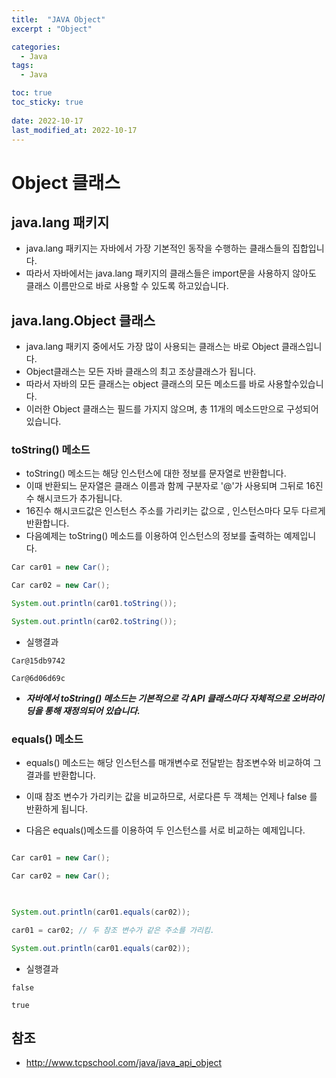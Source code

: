```yaml
---
title:  "JAVA Object"
excerpt : "Object"

categories:
  - Java
tags:
  - Java

toc: true
toc_sticky: true
 
date: 2022-10-17
last_modified_at: 2022-10-17
--- 
```


# Object 클래스

## java.lang 패키지
- java.lang 패키지는 자바에서 가장 기본적인 동작을 수행하는 클래스들의 집합입니다.
- 따라서 자바에서는 java.lang 패키지의 클래스들은 import문을 사용하지 않아도 클래스 이름만으로 바로 사용할 수 있도록 하고있습니다.


## java.lang.Object 클래스
- java.lang 패키지 중에서도 가장 많이 사용되는 클래스는 바로 Object 클래스입니다.
- Object클래스는 모든 자바 클래스의 최고 조상클래스가 됩니다.
- 따라서 자바의 모든 클래스는 object 클래스의 모든 메소드를 바로 사용할수있습니다.
- 이러한 Object 클래스는 필드를 가지지 않으며, 총 11개의 메소드만으로 구성되어있습니다.


 ### toString() 메소드
 - toString() 메소드는 해당 인스턴스에 대한 정보를 문자열로 반환합니다.
 - 이때 반환되느 문자열은 클래스 이름과 함께 구분자로 '@'가 사용되며 그뒤로 16진수 해시코드가 추가됩니다.
 - 16진수 해시코드값은 인스턴스 주소를 가리키는 값으로 , 인스턴스마다 모두 다르게 반환합니다.
- 다음예제는 toString() 메소드를 이용하여 인스턴스의 정보를 출력하는 예제입니다.

```JAVA
Car car01 = new Car();

Car car02 = new Car();

System.out.println(car01.toString());

System.out.println(car02.toString());

```

- 실행결과

```
Car@15db9742

Car@6d06d69c

```

- ***자바에서 toString() 메소드는 기본적으로 각 API 클래스마다 자체적으로 오버라이딩을 통해 재정의되어 있습니다.***

### equals() 메소드

- equals() 메소드는 해당 인스턴스를 매개변수로 전달받는 참조변수와 비교하여 그 결과를 반환합니다.

- 이때 참조 변수가 가리키는 값을 비교하므로, 서로다른 두 객체는 언제나 false 를 반환하게 됩니다.

- 다음은 equals()메소드를 이용하여 두 인스턴스를 서로 비교하는 예제입니다.


```java

Car car01 = new Car();

Car car02 = new Car();

 

System.out.println(car01.equals(car02));

car01 = car02; // 두 참조 변수가 같은 주소를 가리킴.

System.out.println(car01.equals(car02));

```

- 실행결과

```
false

true

```


## 참조
- http://www.tcpschool.com/java/java_api_object